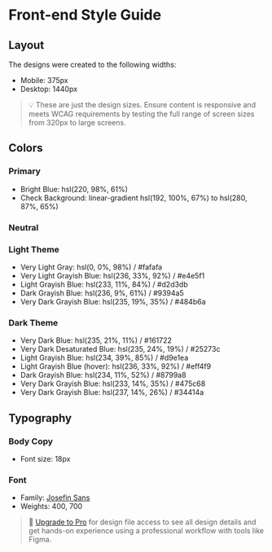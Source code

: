 # Front-end Style Guide

## Layout

The designs were created to the following widths:

- Mobile: 375px
- Desktop: 1440px

> 💡 These are just the design sizes. Ensure content is responsive and meets WCAG requirements by testing the full range of screen sizes from 320px to large screens.

## Colors

### Primary

- Bright Blue: hsl(220, 98%, 61%)
- Check Background: linear-gradient hsl(192, 100%, 67%) to hsl(280, 87%, 65%)

### Neutral

### Light Theme

- Very Light Gray: hsl(0, 0%, 98%) / #fafafa
- Very Light Grayish Blue: hsl(236, 33%, 92%) / #e4e5f1
- Light Grayish Blue: hsl(233, 11%, 84%) / #d2d3db
- Dark Grayish Blue: hsl(236, 9%, 61%) / #9394a5
- Very Dark Grayish Blue: hsl(235, 19%, 35%) / #484b6a

### Dark Theme

- Very Dark Blue: hsl(235, 21%, 11%) / #161722
- Very Dark Desaturated Blue: hsl(235, 24%, 19%) / #25273c
- Light Grayish Blue: hsl(234, 39%, 85%) / #d9e1ea
- Light Grayish Blue (hover): hsl(236, 33%, 92%) / #eff4f9
- Dark Grayish Blue: hsl(234, 11%, 52%)  / #8799a8
- Very Dark Grayish Blue: hsl(233, 14%, 35%) / #475c68
- Very Dark Grayish Blue: hsl(237, 14%, 26%) / #34414a

## Typography

### Body Copy

- Font size: 18px

### Font

- Family: [Josefin Sans](https://fonts.google.com/specimen/Josefin+Sans)
- Weights: 400, 700

> 💎 [Upgrade to Pro](https://www.frontendmentor.io/pro?ref=style-guide) for design file access to see all design details and get hands-on experience using a professional workflow with tools like Figma.
